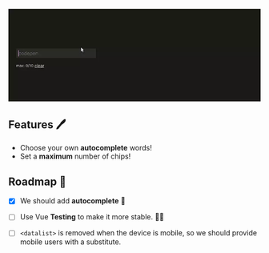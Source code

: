 ![](./media/demo.webp)

## Features :pen:

- Choose your own **autocomplete** words!
- Set a **maximum** number of chips!

## Roadmap :car:

- [x] We should add **autocomplete** :pencil:

- [ ] Use Vue **Testing** to make it more stable. 👨‍🔬️

- [ ] `<datalist>` is removed when the device is mobile, so we should provide mobile users with a substitute.